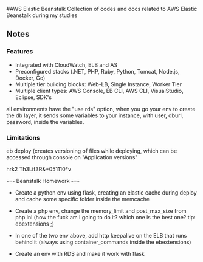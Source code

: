 #AWS Elastic Beanstalk
Collection of codes and docs related to AWS Elastic Beanstalk during my studies

## Notes

### Features

* Integrated with CloudWatch, ELB and AS
* Preconfigured stacks (.NET, PHP, Ruby, Python, Tomcat, Node.js, Docker, Go)
* Multiple tier building blocks: Web-LB, Single Instance, Worker Tier
* Multiple client types: AWS Console, EB CLI, AWS CLI, VisualStudio, Eclipse, SDK's

all environments have the "use rds" option, when you go your env to create the db layer, it sends some variables to your instance, with user, dburl, password, inside the variables.

### Limitations


eb deploy (creates versioning of files while deploying, which can be accessed through console on "Application versions"

hrk2
Th3Lif3R&+051110*v


-=- Beanstalk Homework -=-

- Create a python env using flask, creating an elastic cache during deploy and cache some specific folder inside the memcache

- Create a php env, change the memory_limit and post_max_size from php.ini (how the fuck am I going to do it? which one is the best one? tip: ebextensions ;)

- In one of the two env above, add http keepalive on the ELB that runs behind it (always using container_commands inside the ebextensions)

- Create an env with RDS and make it work with flask